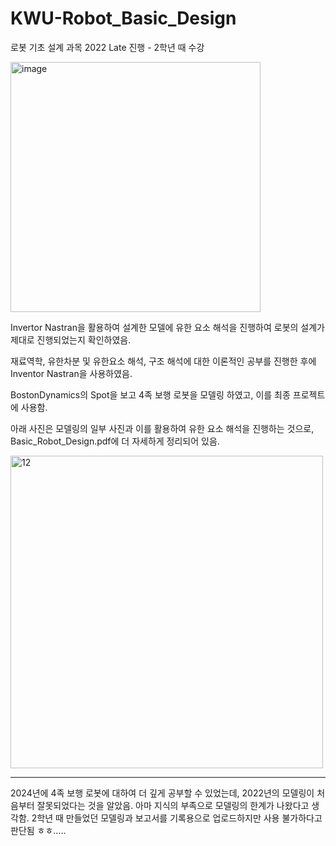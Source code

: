 # KWU-Robot_Basic_Design

로봇 기초 설계 과목
2022 Late 진행 - 2학년 때 수강

<img src="https://github.com/user-attachments/assets/23a9d111-133c-42e2-affa-c23737a5496f" alt="image" width="400"/>

Invertor Nastran을 활용하여 설계한 모델에 유한 요소 해석을 진행하여 로봇의 설계가 제대로 진행되었는지 확인하였음.

재료역학, 유한차분 및 유한요소 해석, 구조 해석에 대한 이론적인 공부를 진행한 후에 Inventor Nastran을 사용하였음.

BostonDynamics의 Spot을 보고 4족 보행 로봇을 모델링 하였고, 이를 최종 프로젝트에 사용함.

아래 사진은 모델링의 일부 사진과 이를 활용하여 유한 요소 해석을 진행하는 것으로, Basic_Robot_Design.pdf에 더 자세하게 정리되어 있음.

<img width="500" alt="12" src="https://github.com/user-attachments/assets/98acee8d-17ff-4742-826d-9a88b771896b">

___

2024년에 4족 보행 로봇에 대하여 더 깊게 공부할 수 있었는데, 2022년의 모델링이 처음부터 잘못되었다는 것을 알았음. 아마 지식의 부족으로 모델링의 한계가 나왔다고 생각함.
2학년 때 만들었던 모델링과 보고서를 기록용으로 업로드하지만 사용 불가하다고 판단됨 ㅎㅎ.....
